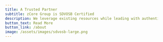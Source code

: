 ```yaml
---
title: A Trusted Partner
subtitle: zCore Group is SDVOSB Certified
description: We leverage existing resources while leading with authenticity and an ethical approach to serving our partners. zCore is a Service-Disabled Veteran-Owned Small Business (SDVOSB) certified by the U.S. Department of Veteran's Affairs.
button_text: Read More
button_link: /about
image: /assets/images/sdvosb-large.png
---
```

